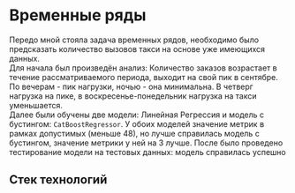 # Временные ряды
Передо мной стояла задача временных рядов, необходимо было предсказать количество вызовов такси на основе уже имеющихся данных.\
Для начала был произведён анализ: Количество заказов возрастает в течение рассматриваемого периода, выходит на свой пик в сентябре. По вечерам - пик нагрузки, ночью - она минимальна. В четверг нагрузка на пике, в воскресенье-понедельник нагрузка на такси уменьшается. \
Далее были обучены две модели: Линейная Регрессия и модель с бустингом: `CatBoostRegressor`. У обоих моделей значение метрик в рамках допустимых (меньше 48), но лучше справилась модель с бустингом, значение метрики у ней на 3 лучше. После было проведено тестирование модели на тестовых данных: модель справилась успешно

## Стек технологий
